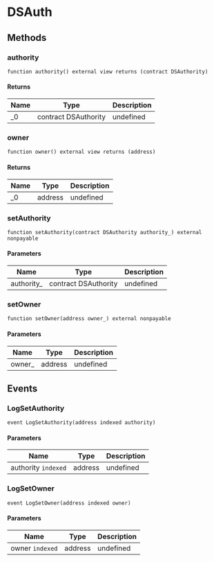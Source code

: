 # DSAuth









## Methods

### authority

```solidity
function authority() external view returns (contract DSAuthority)
```






#### Returns

| Name | Type | Description |
|---|---|---|
| _0 | contract DSAuthority | undefined

### owner

```solidity
function owner() external view returns (address)
```






#### Returns

| Name | Type | Description |
|---|---|---|
| _0 | address | undefined

### setAuthority

```solidity
function setAuthority(contract DSAuthority authority_) external nonpayable
```





#### Parameters

| Name | Type | Description |
|---|---|---|
| authority_ | contract DSAuthority | undefined

### setOwner

```solidity
function setOwner(address owner_) external nonpayable
```





#### Parameters

| Name | Type | Description |
|---|---|---|
| owner_ | address | undefined



## Events

### LogSetAuthority

```solidity
event LogSetAuthority(address indexed authority)
```





#### Parameters

| Name | Type | Description |
|---|---|---|
| authority `indexed` | address | undefined |

### LogSetOwner

```solidity
event LogSetOwner(address indexed owner)
```





#### Parameters

| Name | Type | Description |
|---|---|---|
| owner `indexed` | address | undefined |




